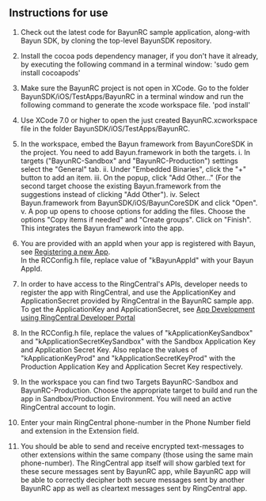 ## Instructions for use

1. Check out the latest code for BayunRC sample application, along-with Bayun SDK,
   by cloning the top-level BayunSDK repository.

2. Install the cocoa pods dependency manager, if you don't have it already, 
   by executing the following command in a terminal window:
      'sudo gem install cocoapods'

3. Make sure the BayunRC project is not open in XCode. Go to the folder 
   BayunSDK/iOS/TestApps/BayunRC in a terminal window and run the following 
   command to generate the xcode workspace file.
      'pod install'

4. Use XCode 7.0 or higher to open the just created BayunRC.xcworkspace file in 
   the folder BayunSDK/iOS/TestApps/BayunRC.
       
5. In the workspace, embed the Bayun framework from BayunCoreSDK in the project. You need to add Bayun.framework in both the targets.
         i. In targets ("BayunRC-Sandbox" and "BayunRC-Production") settings select the "General" tab.
        ii. Under "Embedded Binaries", click the "+" button to add an item.
       iii. On the popup, click "Add Other..." (For the second target choose the existing Bayun.framework from the suggestions instead of clicking "Add Other"). 
        iv. Select Bayun.framework from BayunSDK/iOS/BayunCoreSDK and click "Open". 
         v. A pop up opens to choose options for adding the files. Choose the options 
            "Copy items if needed" and "Create groups". Click on "Finish". 
            This integrates the Bayun framework into the app.

6.  You are provided with an appId when your app is registered with Bayun, see [Registering a new App](https://www.bayunsystems.com/resources/core_sdk_ios/before_you_begin.html).  
    In the RCConfig.h file, replace value of "kBayunAppId" with your Bayun AppId.

7. In order to have access to the RingCentral's APIs, developer needs to register the app with RingCentral, and use the ApplicationKey and ApplicationSecret provided by RingCentral in the BayunRC sample app.
   To get the ApplicationKey and ApplicationSecret, see [App Development using RingCentral Developer Portal](https://developer.ringcentral.com/library/tutorials/getting-started.html##CreateYourApp)

8. In the RCConfig.h file, replace the values of "kApplicationKeySandbox" and "kApplicationSecretKeySandbox"            with the Sandbox Application Key and Application Secret Key.
   Also replace the values of "kApplicationKeyProd" and "kApplicationSecretKeyProd" with the Production Application Key and Application Secret Key respectively.

9. In the workspace you can find two Targets BayunRC-Sandbox and BayunRC-Production. Choose the appropriate target to build and run the app in Sandbox/Production Environment. You will need an active RingCentral account to login.

10. Enter your main RingCentral phone-number in the Phone Number field 
   and extension in the Extension field.

11. You should be able to send and receive encrypted text-messages to other extensions
   within the same company (those using the same main phone-number). The RingCentral app 
   itself will show garbled text for these secure messages sent by BayunRC app, while BayunRC 
   app will be able to correctly decipher both secure messages sent by another BayunRC app 
   as well as cleartext messages sent by RingCentral app.

